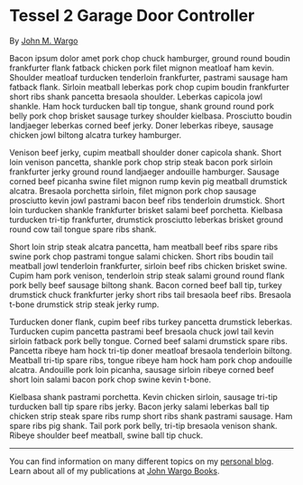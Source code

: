 Tessel 2 Garage Door Controller
===============================
By [John M. Wargo](www.johnwargo.com)

Bacon ipsum dolor amet pork chop chuck hamburger, ground round boudin frankfurter flank fatback chicken pork filet mignon meatloaf ham kevin. Shoulder meatloaf turducken tenderloin frankfurter, pastrami sausage ham fatback flank. Sirloin meatball leberkas pork chop cupim boudin frankfurter short ribs shank pancetta bresaola shoulder. Leberkas capicola jowl shankle. Ham hock turducken ball tip tongue, shank ground round pork belly pork chop brisket sausage turkey shoulder kielbasa. Prosciutto boudin landjaeger leberkas corned beef jerky. Doner leberkas ribeye, sausage chicken jowl biltong alcatra turkey hamburger.

Venison beef jerky, cupim meatball shoulder doner capicola shank. Short loin venison pancetta, shankle pork chop strip steak bacon pork sirloin frankfurter jerky ground round landjaeger andouille hamburger. Sausage corned beef picanha swine filet mignon rump kevin pig meatball drumstick alcatra. Bresaola porchetta sirloin, filet mignon pork chop sausage prosciutto kevin jowl pastrami bacon beef ribs tenderloin drumstick. Short loin turducken shankle frankfurter brisket salami beef porchetta. Kielbasa turducken tri-tip frankfurter, drumstick prosciutto leberkas brisket ground round cow tail tongue spare ribs shank.

Short loin strip steak alcatra pancetta, ham meatball beef ribs spare ribs swine pork chop pastrami tongue salami chicken. Short ribs boudin tail meatball jowl tenderloin frankfurter, sirloin beef ribs chicken brisket swine. Cupim ham pork venison, tenderloin strip steak salami ground round flank pork belly beef sausage biltong shank. Bacon corned beef ball tip, turkey drumstick chuck frankfurter jerky short ribs tail bresaola beef ribs. Bresaola t-bone drumstick strip steak jerky rump.

Turducken doner flank, cupim beef ribs turkey pancetta drumstick leberkas. Turducken cupim pancetta pastrami beef bresaola chuck jowl tail kevin sirloin fatback pork belly tongue. Corned beef salami drumstick spare ribs. Pancetta ribeye ham hock tri-tip doner meatloaf bresaola tenderloin biltong. Meatball tri-tip spare ribs, tongue ribeye ham hock ham pork chop andouille alcatra. Andouille pork loin picanha, sausage sirloin ribeye corned beef short loin salami bacon pork chop swine kevin t-bone.

Kielbasa shank pastrami porchetta. Kevin chicken sirloin, sausage tri-tip turducken ball tip spare ribs jerky. Bacon jerky salami leberkas ball tip chicken strip steak spare ribs rump short ribs shank pastrami sausage. Ham spare ribs pig shank. Tail pork pork belly, tri-tip bresaola venison shank. Ribeye shoulder beef meatball, swine ball tip chuck.

***

You can find information on many different topics on my [personal blog](http://www.johnwargo.com). Learn about all of my publications at [John Wargo Books](http://www.johnwargobooks.com). 
